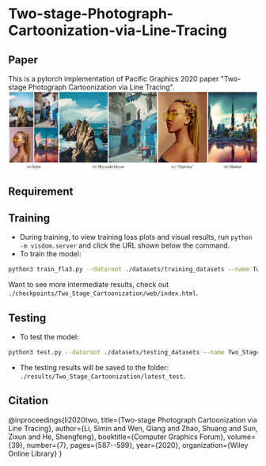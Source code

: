# Two-stage-Photograph-Cartoonization-via-Line-Tracing
## Paper
This is a pytorch implementation of Pacific Graphics 2020 paper "Two-stage Photograph Cartoonization via Line Tracing". 
![image](https://github.com/biubiulsm/Two-stage-Photograph-Cartoonization-via-Line-Tracing/blob/master/representative.jpg)

## Requirement

## Training
- During training, to view training loss plots and visual results, run `python -m visdom.server` and click the URL shown below the command. 
- To train the model:
```bash
python3 train_fla3.py --dataroot ./datasets/training_datasets --name Two_Stage_Cartoonization --model Two_Stage_Cartoonization --dataset_mode unaligned101 --gpu_ids 0 --resize_or_crop none
```
Want to see more intermediate results, check out `./checkpoints/Two_Stage_Cartoonization/web/index.html`.

## Testing
- To test the model:
```bash
python3 test.py --dataroot ./datasets/testing_datasets --name Two_Stage_Cartoonization --model Two_Stage_Cartoonization --dataset single --resize_or_crop none --results_dir ./results/ --dataset_mode single 
```
- The testing results will be saved to the folder: `./results/Two_Stage_Cartoonization/latest_test`.

## Citation
@inproceedings{li2020two,
  title={Two-stage Photograph Cartoonization via Line Tracing},
  author={Li, Simin and Wen, Qiang and Zhao, Shuang and Sun, Zixun and He, Shengfeng},
  booktitle={Computer Graphics Forum},
  volume={39},
  number={7},
  pages={587--599},
  year={2020},
  organization={Wiley Online Library}
}
